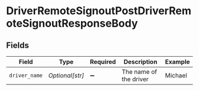# DriverRemoteSignoutPostDriverRemoteSignoutResponseBody


## Fields

| Field                  | Type                   | Required               | Description            | Example                |
| ---------------------- | ---------------------- | ---------------------- | ---------------------- | ---------------------- |
| `driver_name`          | *Optional[str]*        | :heavy_minus_sign:     | The name of the driver | Michael                |
